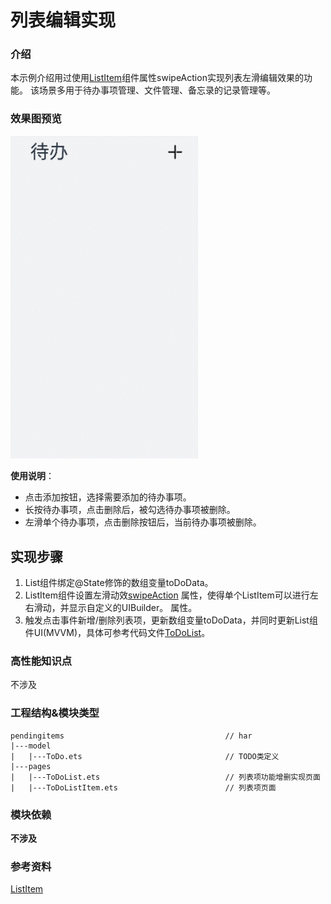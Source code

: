# 列表编辑实现

### 介绍

本示例介绍用过使用[ListItem](https://gitee.com/openharmony/docs/blob/master/zh-cn/application-dev/reference/arkui-ts/ts-container-listitem.md#swipeactionitem10%E5%AF%B9%E8%B1%A1%E8%AF%B4%E6%98%8E)组件属性swipeAction实现列表左滑编辑效果的功能。
该场景多用于待办事项管理、文件管理、备忘录的记录管理等。

### 效果图预览

<img src="../../screenshots/device/TodoList.gif" width="300">

**使用说明**：

* 点击添加按钮，选择需要添加的待办事项。
* 长按待办事项，点击删除后，被勾选待办事项被删除。
* 左滑单个待办事项，点击删除按钮后，当前待办事项被删除。

## 实现步骤

1. List组件绑定@State修饰的数组变量toDoData。
2. ListItem组件设置左滑动效[swipeAction](https://gitee.com/openharmony/docs/blob/master/zh-cn/application-dev/reference/arkui-ts/ts-container-listitem.md#swipeactionitem10%E5%AF%B9%E8%B1%A1%E8%AF%B4%E6%98%8E)
属性，使得单个ListItem可以进行左右滑动，并显示自定义的UIBuilder。
属性。
3. 触发点击事件新增/删除列表项，更新数组变量toDoData，并同时更新List组件UI(MVVM)，具体可参考代码文件[ToDoList](src/main/ets/pages/ToDoList.ets)。
### 高性能知识点

不涉及

### 工程结构&模块类型

   ```
   pendingitems                                    // har
   |---model
   |   |---ToDo.ets                                // TODO类定义
   |---pages
   |   |---ToDoList.ets                            // 列表项功能增删实现页面
   |   |---ToDoListItem.ets                        // 列表项页面
   ```

### 模块依赖

**不涉及**

### 参考资料

[ListItem](https://gitee.com/openharmony/docs/blob/master/zh-cn/application-dev/reference/arkui-ts/ts-container-listitem.md#swipeactionitem10%E5%AF%B9%E8%B1%A1%E8%AF%B4%E6%98%8E)

